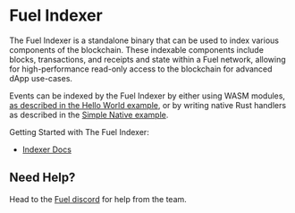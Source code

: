 # Fuel Indexer

The Fuel Indexer is a standalone binary that can be used to index various components of the blockchain. These indexable components include blocks, transactions, and receipts and state within a Fuel network, allowing for high-performance read-only access to the blockchain for advanced dApp use-cases.

Events can be indexed by the Fuel Indexer by either using WASM modules, [as described in the Hello World example](https://fuellabs.github.io/fuel-indexer/master/examples/hello-indexer.html), or by writing native Rust handlers as described in the [Simple Native example](https://fuellabs.github.io/fuel-indexer/master/examples/simple-native.html).

Getting Started with The Fuel Indexer:

- [Indexer Docs](https://fuellabs.github.io/fuel-indexer/master/the-fuel-indexer.html)

## Need Help?

Head to the [Fuel discord](https://discord.com/invite/fuelnetwork) for help from the team.
